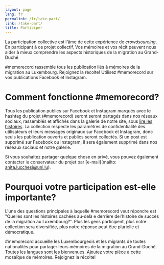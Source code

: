 ```yaml
---
layout: page
lang: fr
permalink: /fr/take-part/
link: /take-part/
title: Participer
---
```


La participation collective est l'âme de cette expérience de *crowdsourcing*. En participant à ce projet collectif, Vos mémoires et vos récit peuvent nous aider à mieux comprendre les aspects historiques de la migration au Grand-Duché.

#memorecord rassemble tous les publication liés à mémoires de la migration au Luxembourg. Rejoignez la récolte! Utilisez #memorecord sur vos publications Facebook et Instagram.

<!-- more -->

# Comment fonctionne #memorecord?

Tous les publication publics sur Facebook et Instagram marqués avec le hashtag du projet (#memorecord) seront seront partagés dans nos réseaux sociaux, rassemblés et affichés dans la galerie de notre site, sous [lire les histoires](https://c2dh.github.io/memorecord/stories/). La collection respecte les paramètres de confidentialité des utilisateurs et leurs messages originaux sur Facebook et Instagram, donc seuls les publication ouverts et publics seront collectés. Si un post est supprimé sur Facebook ou Instagram, il sera également supprimé dans nos réseaux sociaux et notre galerie.

Si vous souhaitez partager quelque chose en privé, vous pouvez également contacter le conservateur du projet par [e-mail](mailto: anita.lucchesi@uni.lu).

# Pourquoi votre participation est-elle importante?

L'une des questions principales à laquelle #memorecord veut répondre est "Quelles sont les histoires cachées au-delà e derrière del'histoire de succès de la migration au Luxembourg?". Plus les gens participent, plus notre collection sera diversifiée, plus notre réponse peut être plurielle et démocratique.

#memorecord accueille les Luxembourgeois et les migrants de toutes nationalités pour partager leurs mémoires de la migration au Grand-Duché. Toutes les langues sont les bienvenues. Ajoutez votre pièce à cette mosaïque de mémoires. Rejoignez la récolte!
